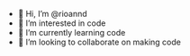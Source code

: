 - 👋 Hi, I’m @rioannd
- 👀 I’m interested in code
- 🌱 I’m currently learning code
- 💞️ I’m looking to collaborate on making code

<!---
rioannd/rioannd is a ✨ special ✨ repository because its `README.md` (this file) appears on your GitHub profile.
You can click the Preview link to take a look at your changes.
--->
